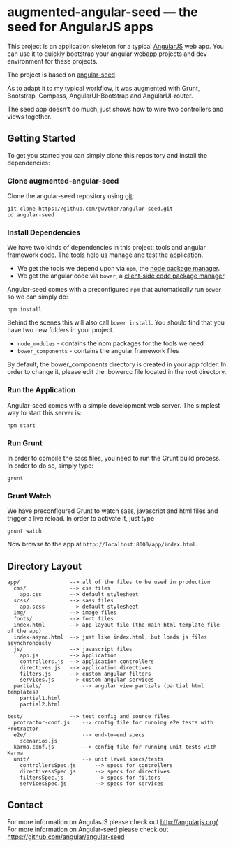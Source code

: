 # augmented-angular-seed — the seed for AngularJS apps

This project is an application skeleton for a typical [AngularJS](http://angularjs.org/) web app.
You can use it to quickly bootstrap your angular webapp projects and dev environment for these
projects.

The project is based on [angular-seed](https://github.com/angular/angular-seed).

As to adapt it to my typical workflow, it was augmented with Grunt, Bootstrap, Compass, AngularUI-Bootstrap and AngularUI-router.

The seed app doesn't do much, just shows how to wire two controllers and views together.


## Getting Started

To get you started you can simply clone this repository and install the dependencies:

### Clone augmented-angular-seed

Clone the angular-seed repository using [git][git]:

```
git clone https://github.com/gwythen/angular-seed.git
cd angular-seed
```

### Install Dependencies

We have two kinds of dependencies in this project: tools and angular framework code.  The tools help
us manage and test the application.

* We get the tools we depend upon via `npm`, the [node package manager][npm].
* We get the angular code via `bower`, a [client-side code package manager][bower].

Angular-seed comes with a preconfigured `npm` that automatically run `bower` so we can simply do:

```
npm install
```

Behind the scenes this will also call `bower install`.  You should find that you have two new
folders in your project.

* `node_modules` - contains the npm packages for the tools we need
* `bower_components` - contains the angular framework files

By default, the bower_components directory is created in your app folder. In order to change it,
please edit the .bowercc file located in the root directory.

### Run the Application

Angular-seed comes with a simple development web server.  The simplest way to start
this server is:

```
npm start
```


### Run Grunt

In order to compile the sass files, you need to run the Grunt build process. In order to do so, simply type:

```
grunt
```

### Grunt Watch

We have preconfigured Grunt to watch sass, javascript and html files and trigger a live reload. In order to activate it,
just type

```
grunt watch
```

Now browse to the app at `http://localhost:8000/app/index.html`.



## Directory Layout

    app/                --> all of the files to be used in production
      css/              --> css files
        app.css         --> default stylesheet
      scss/             --> sass files
        app.scss        --> default stylesheet
      img/              --> image files
      fonts/            --> font files
      index.html        --> app layout file (the main html template file of the app)
      index-async.html  --> just like index.html, but loads js files asynchronously
      js/               --> javascript files
        app.js          --> application
        controllers.js  --> application controllers
        directives.js   --> application directives
        filters.js      --> custom angular filters
        services.js     --> custom angular services
      partials/             --> angular view partials (partial html templates)
        partial1.html
        partial2.html

    test/               --> test config and source files
      protractor-conf.js    --> config file for running e2e tests with Protractor
      e2e/                  --> end-to-end specs
        scenarios.js
      karma.conf.js         --> config file for running unit tests with Karma
      unit/                 --> unit level specs/tests
        controllersSpec.js      --> specs for controllers
        directivessSpec.js      --> specs for directives
        filtersSpec.js          --> specs for filters
        servicesSpec.js         --> specs for services


## Contact

For more information on AngularJS please check out http://angularjs.org/
For more information on Angular-seed please check out https://github.com/angular/angular-seed

[git]: http://git-scm.com/
[bower]: http://bower.io
[grunt]: http://gruntjs.com/
[bootstrap]: http://getbootstrap.com/
[angular-ui-bootstrap]: http://angular-ui.github.io/bootstrap/
[angular-ui-router]: https://github.com/angular-ui/ui-router
[sass]: http://sass-lang.com/
[compass]: http://compass-style.org/
[npm]: https://www.npmjs.org/
[node]: http://nodejs.org
[protractor]: https://github.com/angular/protractor
[jasmine]: http://pivotal.github.com/jasmine/
[karma]: http://karma-runner.github.io
[travis]: https://travis-ci.org/
[http-server]: https://github.com/nodeapps/http-server
